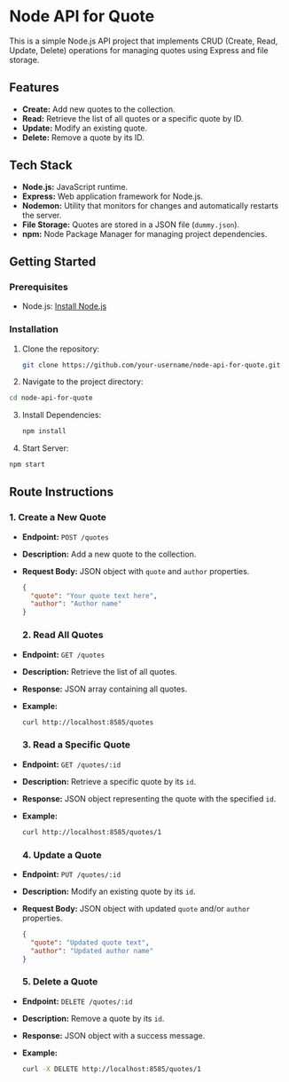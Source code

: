 # Node API for Quote

This is a simple Node.js API project that implements CRUD (Create, Read, Update, Delete) operations for managing quotes using Express and file storage.

## Features

- **Create:** Add new quotes to the collection.
- **Read:** Retrieve the list of all quotes or a specific quote by ID.
- **Update:** Modify an existing quote.
- **Delete:** Remove a quote by its ID.

## Tech Stack

- **Node.js:** JavaScript runtime.
- **Express:** Web application framework for Node.js.
- **Nodemon:** Utility that monitors for changes and automatically restarts the server.
- **File Storage:** Quotes are stored in a JSON file (`dummy.json`).
- **npm:** Node Package Manager for managing project dependencies.

## Getting Started

### Prerequisites

- Node.js: [Install Node.js](https://nodejs.org/)

### Installation

1. Clone the repository:

   ```bash
   git clone https://github.com/your-username/node-api-for-quote.git
   ```

2. Navigate to the project directory:

```bash
cd node-api-for-quote
```

3. Install Dependencies:

   ```bash
   npm install
   ```

4. Start Server:

```bash
npm start
```

## Route Instructions

### 1. Create a New Quote

- **Endpoint:** `POST /quotes`
- **Description:** Add a new quote to the collection.
- **Request Body:** JSON object with `quote` and `author` properties.

  ```json
  {
    "quote": "Your quote text here",
    "author": "Author name"
  }
  ```

  ### 2. Read All Quotes

- **Endpoint:** `GET /quotes`
- **Description:** Retrieve the list of all quotes.
- **Response:** JSON array containing all quotes.
- **Example:**

  ```bash
  curl http://localhost:8585/quotes
  ```

  ### 3. Read a Specific Quote

- **Endpoint:** `GET /quotes/:id`
- **Description:** Retrieve a specific quote by its `id`.
- **Response:** JSON object representing the quote with the specified `id`.
- **Example:**

  ```bash
  curl http://localhost:8585/quotes/1
  ```

  ### 4. Update a Quote

- **Endpoint:** `PUT /quotes/:id`
- **Description:** Modify an existing quote by its `id`.
- **Request Body:** JSON object with updated `quote` and/or `author` properties.

  ```json
  {
    "quote": "Updated quote text",
    "author": "Updated author name"
  }
  ```

  ### 5. Delete a Quote

- **Endpoint:** `DELETE /quotes/:id`
- **Description:** Remove a quote by its `id`.
- **Response:** JSON object with a success message.
- **Example:**
  ```bash
  curl -X DELETE http://localhost:8585/quotes/1
  ```

